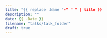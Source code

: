 ```yaml
---
title: "{{ replace .Name "-" " " | title }}
description: ""
date: {{ .Date }}
filename: "talks/talk_folder"
draft: true
---
```

